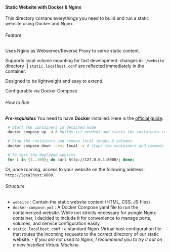 #### Static Website with Docker & Nginx

This directory contans everythings you need to build and run a static website using Docker and Nginx.

###### Feature 

Uses Nginx as Webserver/Reverse Proxy to serve static content.

Supports local volume mounting for fast development: changes in `./website` directory || `static.localhost.conf` are reflected immediately in the container.

Designed to be lightweight and easy to extend.

Configurable via Docker Compose.

###### How to Run

***Pre-requisites***
You need to have **Docker** installed. Here is the [official guide](https://docs.docker.com/get-started/get-docker/).

```bash
 # Start the containers in detached mode
 docker compose up -d # builds (if needed) and starts the containers in the background.

 # Stop the containers and remove local images & volumes
 docker compose down --rmi local -v # stops the containers and removes associated volumes and locally built images.

 # To test the deployed website 
 for i in {1..100}; do curl http://127.0.0.1:8000/; done;
```

Or, once running, access to your website on the following address: `http://localhost:8000`.


###### Structure

- `website` : Contain the static website content (HTML, CSS, JS files)
- `docker-compose.yml` : A Docker Compose yaml file to run the containerized website. While not strictly necessary for asingle Nginx container, I decided to include it for convenience to manage ports, volumes, and service configuration easily.
- `static.localhost.conf` : a standard Nginx Virtual host configuration file that routes the incoming requests to the correct directory of our static website. - *If you are not used to Nginx, I recommend you to try it out on a new installed Virtual Machine.* 

